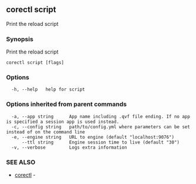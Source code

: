 ## corectl script

Print the reload script

### Synopsis

Print the reload script

```
corectl script [flags]
```

### Options

```
  -h, --help   help for script
```

### Options inherited from parent commands

```
  -a, --app string      App name including .qvf file ending. If no app is specified a session app is used instead.
  -c, --config string   path/to/config.yml where parameters can be set instead of on the command line
  -e, --engine string   URL to engine (default "localhost:9076")
      --ttl string      Engine session time to live (default "30")
  -v, --verbose         Logs extra information
```

### SEE ALSO

* [corectl](corectl.md)	 - 


